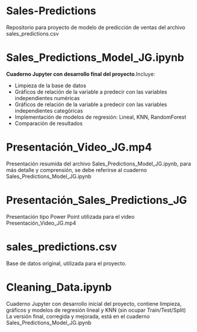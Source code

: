 # Sales-Predictions
Repositorio para proyecto de modelo de predicción de ventas del archivo sales_predictions.csv
# Sales_Predictions_Model_JG.ipynb
**Cuaderno Jupyter con desarrollo final del proyecto**.Incluye:
* Limpieza de la base de datos
* Gráficos de relación de la variable a predecir con las variables independientes numéricas
* Gráficos de relación de la variable a predecir con las variables independientes categóricas
* Implementación de modelos de regresión: Lineal, KNN, RandomForest
* Comparación de resultados
# Presentación_Video_JG.mp4
Presentación resumida del archivo Sales_Predictions_Model_JG.ipynb, para más detalle y comprensión, se debe referirse al cuaderno Sales_Predictions_Model_JG.ipynb
# Presentación_Sales_Predictions_JG
Presentación tipo Power Point utilizada para el video Presentación_Video_JG.mp4
# sales_predictions.csv
Base de datos original, utilizada para el proyecto.
# Cleaning_Data.ipynb
Cuaderno Jupyter con desarrollo inicial del proyecto, contiene limpieza, gráficos y modelos de regresión lineal y KNN (sin ocupar Train/Test/Split)
La versión final, corregida y mejorada, está en el cuaderno Sales_Predictions_Model_JG.ipynb
